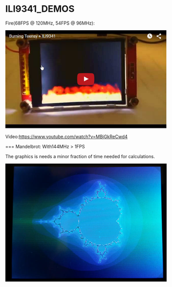 # ILI9341_DEMOS

Fire(68FPS @ 120MHz, 54FPS @ 96MHz):

![fireplace](https://github.com/FrankBoesing/ILI9341_DEMOS/blob/master/img/fire.png)

Video:https://www.youtube.com/watch?v=MBjGkReCwd4

===
Mandelbrot: With144MHz > 1FPS

The graphics is needs a minor fraction of time needed for calculations.

![mandelbrot](https://github.com/FrankBoesing/ILI9341_DEMOS/blob/master/img/mandelbrot.jpg)
